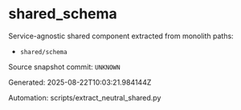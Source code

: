 # shared_schema

Service-agnostic shared component extracted from monolith paths:

- `shared/schema`

Source snapshot commit: `UNKNOWN`

Generated: 2025-08-22T10:03:21.984144Z

Automation: scripts/extract_neutral_shared.py
